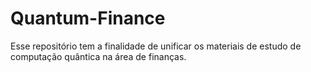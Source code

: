 # Quantum-Finance
Esse repositório tem a finalidade de unificar os materiais de estudo de computação quântica na área de finanças.
